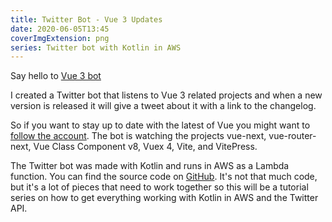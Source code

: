 ```yaml
---
title: Twitter Bot - Vue 3 Updates
date: 2020-06-05T13:45
coverImgExtension: png
series: Twitter bot with Kotlin in AWS
---
```


Say hello to [Vue 3 bot](https://twitter.com/vue_3)

<script setup>
import Tweet from '../components/Tweet.vue'
</script>
<Tweet id="1264515170455388160"/>

I created a Twitter bot that listens to Vue 3 related projects and when a new version is released it will give a tweet about it with a link to the changelog.

So if you want to stay up to date with the latest of Vue you might want to [follow the account](https://twitter.com/vue_3). The bot is watching the projects vue-next, vue-router-next, Vue Class Component v8, Vuex 4, Vite, and VitePress.

The Twitter bot was made with Kotlin and runs in AWS as a Lambda function. You can find the source code on [GitHub](https://github.com/gautemo/twitter-bot-vue-3). It's not that much code, but it's a lot of pieces that need to work together so this will be a tutorial series on how to get everything working with Kotlin in AWS and the Twitter API.
